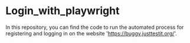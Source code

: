 # Login_with_playwright
In this repository, you can find the code to run the automated process for registering and logging in on the website 'https://buggy.justtestit.org/'.
